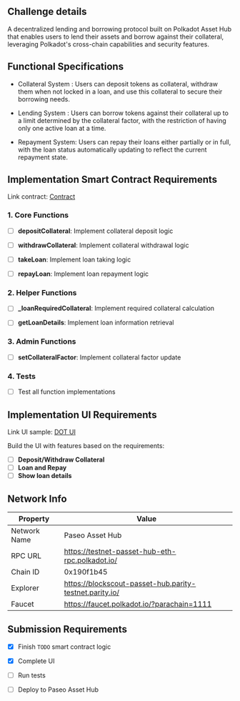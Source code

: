 
## Challenge details
A decentralized lending and borrowing protocol built on Polkadot Asset Hub that enables users to lend their assets and borrow against their collateral, leveraging Polkadot's cross-chain capabilities and security features.

## Functional Specifications 

+ Collateral System : Users can deposit tokens as collateral, withdraw them when not locked in a loan, and use this collateral to secure their borrowing needs.

+ Lending System : Users can borrow tokens against their collateral up to a limit determined by the collateral factor, with the restriction of having only one active loan at a time.

+ Repayment System: Users can repay their loans either partially or in full, with the loan status automatically updating to reflect the current repayment state.


## Implementation Smart Contract Requirements

Link contract: [Contract](./contracts)

### 1. Core Functions

- [ ] **depositCollateral**: Implement collateral deposit logic

- [ ] **withdrawCollateral**: Implement collateral withdrawal logic

- [ ] **takeLoan**: Implement loan taking logic

- [ ] **repayLoan**: Implement loan repayment logic

### 2. Helper Functions

- [ ] **_loanRequiredCollateral**: Implement required collateral calculation

- [ ] **getLoanDetails**: Implement loan information retrieval

### 3. Admin Functions

- [ ] **setCollateralFactor**: Implement collateral factor update

### 4. Tests 
- [ ] Test all function implementations

## Implementation UI Requirements 

Link UI sample: [DOT UI](./frontend)

Build the UI with features based on the requirements:

- [ ] **Deposit/Withdraw Collateral**
- [ ] **Loan and Repay**
- [ ] **Show loan details**

## Network Info

| Property | Value |
|----------|--------|
| Network Name | Paseo Asset Hub |
| RPC URL | https://testnet-passet-hub-eth-rpc.polkadot.io/ |
| Chain ID | 0x190f1b45 |
| Explorer | https://blockscout-passet-hub.parity-testnet.parity.io/ |
| Faucet | https://faucet.polkadot.io/?parachain=1111 |

## Submission Requirements 
- [x] Finish `TODO` smart contract logic
- [x] Complete UI 
- [ ] Run tests 
- [ ] Deploy to Paseo Asset Hub 



